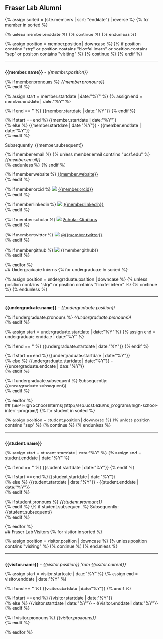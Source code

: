 ## Fraser Lab Alumni
{% assign sorted = (site.members | sort: "enddate") | reverse %}
{% for member in sorted %}

{% unless member.enddate %}
{% continue %}
{% endunless %}

{% assign position = member.position | downcase %}
{% if position contains "strp" or position contains "bioxfel intern" or position contains "sep" or position contains "visiting" %}
{% continue %}
{% endif %}

<hr>
<div id = "{{member.name}}" style="padding-top: 60px; margin-top: -60px;">
<p><strong>{{member.name}}</strong> - <em>{{member.position}}</em><br>

{% if member.pronouns %}
<em>{{member.pronouns}}</em> <br>
{% endif %}

{% assign start = member.startdate | date:"%Y" %}
{% assign end = member.enddate | date:"%Y" %}

{% if end == '' %}
{{member.startdate | date:"%Y"}}
{% endif %}

{% if start == end %}
{{member.startdate | date:"%Y"}}<br>
{% else %}
{{member.startdate | date:"%Y"}} - {{member.enddate | date:"%Y"}}<br>
{% endif %}

Subsequently: {{member.subsequent}} <br>

{% if member.email %}
{% unless member.email contains "ucsf.edu" %}
<em>{{member.email}}</em> <br>
{% endunless %}
{% endif %}

{% if member.website %}
<a style="overflow-wrap: break-word;" href= "{{member.website}}">{{member.website}}</a> <br>
{% endif %}

{% if member.orcid %}
<a href="http://orcid.org"><img class="inline-block mem-icon" src="/static/img/logo/orcid_logo.svg"></a>
<a href="http://orcid.org/{{member.orcid}}"> {{member.orcid}}</a> <br>
{% endif %}

{% if member.linkedin %}
<a href="http://www.linkedin.com"><img class="inline-block mem-icon" src="/static/img/logo/linkedin_logo.svg"></a>
<a href= "http://www.linkedin.com/in/{{member.linkedin}}"> {{member.linkedin}} </a> <br>
{% endif %}

{% if member.scholar %}
<a href="http://scholar.google.com"><img class="inline-block mem-icon" src="/static/img/logo/gscholar_logo.svg"></a>
<a href= "http://scholar.google.com/citations?user={{member.scholar}}"> Scholar Citations </a> <br>
{% endif %}

{% if member.twitter %}
<a href="http://twitter.com"><img class="inline-block mem-icon" src="/static/img/logo/twitter_logo.svg"></a>
<a href= "http://twitter.com/{{member.twitter}}"> @{{member.twitter}} </a> <br>
{% endif %}

{% if member.github %}
<a href="http://github.com"><img class="inline-bloc mem-icon" src="/static/img/logo/github_logo.svg"></a>
<a href= "http://github.com/{{member.github}}"> {{member.github}} </a> <br>
{% endif %}
</p>
</div>
{% endfor %}

<br>
## Undergraduate Interns
{% for undergraduate in sorted %}

{% assign position = undergraduate.position | downcase %}
{% unless position contains "strp" or position contains "bioxfel intern" %}
{% continue %}
{% endunless %}

<hr>
<div id = "{{undergraduate.name}}" style="padding-top: 60px; margin-top: -60px;">
<p><strong>{{undergraduate.name}}</strong> - <em>{{undergraduate.position}}</em><br>

{% if undergraduate.pronouns %}
<em>{{undergraduate.pronouns}}</em><br>
{% endif %}

{% assign start = undergraduate.startdate | date:"%Y" %}
{% assign end = undergraduate.enddate | date:"%Y" %}

{% if end == '' %}
{{undergraduate.startdate | date:"%Y"}}
{% endif %}

{% if start == end %}
{{undergraduate.startdate | date:"%Y"}}<br>
{% else %}
{{undergraduate.startdate | date:"%Y"}} - {{undergraduate.enddate | date:"%Y"}}<br>
{% endif %}

{% if undergraduate.subsequent %}
Subsequently: {{undergraduate.subsequent}}<br>
{% endif %}
</p>
</div> {% endfor %}


<br>
## [SEP High School Interns](http://sep.ucsf.edu/hs_programs/high-school-intern-program/)
{% for student in sorted %}

{% assign position = student.position | downcase %}
{% unless position contains "sep" %}
{% continue %}
{% endunless %}

<hr>
<div id = "{{student.name}}" style="padding-top: 60px; margin-top: -60px;">
<p><strong>{{student.name}}</strong><br>

{% assign start = student.startdate | date:"%Y" %}
{% assign end = student.enddate | date:"%Y" %}

{% if end == '' %}
{{student.startdate | date:"%Y"}}
{% endif %}

{% if start == end %}
{{student.startdate | date:"%Y"}}<br>
{% else %}
{{student.startdate | date:"%Y"}} - {{student.enddate | date:"%Y"}}<br>
{% endif %}

{% if student.pronouns %}
<em>{{student.pronouns}}</em> <br>
{% endif %}
{% if student.subsequent %}
Subsequently: {{student.subsequent}}<br>
{% endif %}
</p>
</div> {% endfor %}


<br>
## Fraser Lab Visitors
{% for visitor in sorted %}

{% assign position = visitor.position | downcase %}
{% unless position contains "visiting" %}
{% continue %}
{% endunless %}

<hr>
<div id = "{{visitor.name}}" style="padding-top: 60px; margin-top: -60px;">
<p><strong>{{visitor.name}}</strong> - <em>{{visitor.position}} from {{visitor.current}}</em><br>

{% assign start = visitor.startdate | date:"%Y" %}
{% assign end = visitor.enddate | date:"%Y" %}

{% if end == '' %}
{{visitor.startdate | date:"%Y"}}
{% endif %}

{% if start == end %}
{{visitor.startdate | date:"%Y"}}<br>
{% else %}
{{visitor.startdate | date:"%Y"}} - {{visitor.enddate | date:"%Y"}}<br>
{% endif %}

{% if visitor.pronouns %}
<em>{{visitor.pronouns}}</em> <br>
{% endif %}
</p>
</div> {% endfor %}
